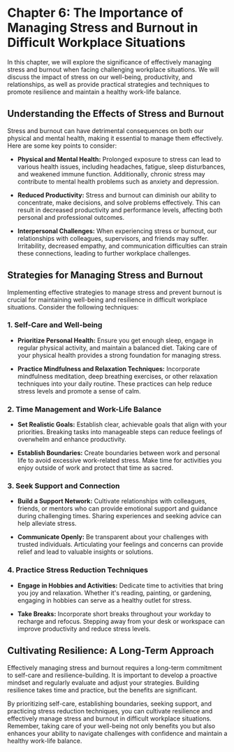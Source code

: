 Chapter 6: The Importance of Managing Stress and Burnout in Difficult Workplace Situations
==========================================================================================

In this chapter, we will explore the significance of effectively managing stress and burnout when facing challenging workplace situations. We will discuss the impact of stress on our well-being, productivity, and relationships, as well as provide practical strategies and techniques to promote resilience and maintain a healthy work-life balance.

Understanding the Effects of Stress and Burnout
-----------------------------------------------

Stress and burnout can have detrimental consequences on both our physical and mental health, making it essential to manage them effectively. Here are some key points to consider:

* **Physical and Mental Health:** Prolonged exposure to stress can lead to various health issues, including headaches, fatigue, sleep disturbances, and weakened immune function. Additionally, chronic stress may contribute to mental health problems such as anxiety and depression.

* **Reduced Productivity:** Stress and burnout can diminish our ability to concentrate, make decisions, and solve problems effectively. This can result in decreased productivity and performance levels, affecting both personal and professional outcomes.

* **Interpersonal Challenges:** When experiencing stress or burnout, our relationships with colleagues, supervisors, and friends may suffer. Irritability, decreased empathy, and communication difficulties can strain these connections, leading to further workplace challenges.

Strategies for Managing Stress and Burnout
------------------------------------------

Implementing effective strategies to manage stress and prevent burnout is crucial for maintaining well-being and resilience in difficult workplace situations. Consider the following techniques:

### 1. Self-Care and Well-being

* **Prioritize Personal Health:** Ensure you get enough sleep, engage in regular physical activity, and maintain a balanced diet. Taking care of your physical health provides a strong foundation for managing stress.

* **Practice Mindfulness and Relaxation Techniques:** Incorporate mindfulness meditation, deep breathing exercises, or other relaxation techniques into your daily routine. These practices can help reduce stress levels and promote a sense of calm.

### 2. Time Management and Work-Life Balance

* **Set Realistic Goals:** Establish clear, achievable goals that align with your priorities. Breaking tasks into manageable steps can reduce feelings of overwhelm and enhance productivity.

* **Establish Boundaries:** Create boundaries between work and personal life to avoid excessive work-related stress. Make time for activities you enjoy outside of work and protect that time as sacred.

### 3. Seek Support and Connection

* **Build a Support Network:** Cultivate relationships with colleagues, friends, or mentors who can provide emotional support and guidance during challenging times. Sharing experiences and seeking advice can help alleviate stress.

* **Communicate Openly:** Be transparent about your challenges with trusted individuals. Articulating your feelings and concerns can provide relief and lead to valuable insights or solutions.

### 4. Practice Stress Reduction Techniques

* **Engage in Hobbies and Activities:** Dedicate time to activities that bring you joy and relaxation. Whether it's reading, painting, or gardening, engaging in hobbies can serve as a healthy outlet for stress.

* **Take Breaks:** Incorporate short breaks throughout your workday to recharge and refocus. Stepping away from your desk or workspace can improve productivity and reduce stress levels.

Cultivating Resilience: A Long-Term Approach
--------------------------------------------

Effectively managing stress and burnout requires a long-term commitment to self-care and resilience-building. It is important to develop a proactive mindset and regularly evaluate and adjust your strategies. Building resilience takes time and practice, but the benefits are significant.

By prioritizing self-care, establishing boundaries, seeking support, and practicing stress reduction techniques, you can cultivate resilience and effectively manage stress and burnout in difficult workplace situations. Remember, taking care of your well-being not only benefits you but also enhances your ability to navigate challenges with confidence and maintain a healthy work-life balance.
